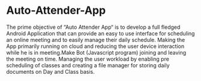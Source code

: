 # Auto-Attender-App
The prime objective of “Auto Attender App“ is to develop a full fledged Android Application that can provide an easy to use interface for scheduling an online meeting and to easily manage their daily schedule.
Making the App primarily running on cloud and reducing the user device interaction while he is in meeting.Make Bot (Javascript program) joining and leaving the meeting on time. Managing the user workload by enabling pre scheduling of classes and creating a file manager for storing daily documents on Day and Class basis.
